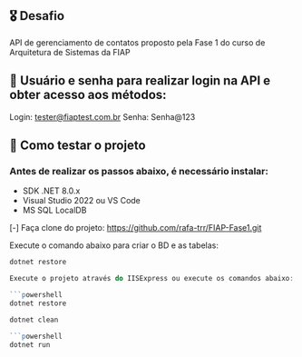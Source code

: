 ## 🎖️ Desafio
API de gerenciamento de contatos proposto pela Fase 1 do curso de Arquitetura de Sistemas da FIAP

## 🔑 Usuário e senha para realizar login na API e obter acesso aos métodos:
Login: tester@fiaptest.com.br
Senha: Senha@123

## 🧪 Como testar o projeto

### Antes de realizar os passos abaixo, é necessário instalar:
- SDK .NET 8.0.x
- Visual Studio 2022 ou VS Code
- MS SQL LocalDB

[-] Faça clone do projeto:
https://github.com/rafa-trr/FIAP-Fase1.git

Execute o comando abaixo para criar o BD e as tabelas:

```powershell
dotnet restore

Execute o projeto através do IISExpress ou execute os comandos abaixo:

```powershell
dotnet restore
```

```powershell
dotnet clean

```powershell
dotnet run
